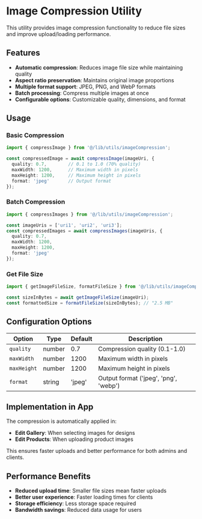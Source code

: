 # Image Compression Utility

This utility provides image compression functionality to reduce file sizes and improve upload/loading performance.

## Features

- **Automatic compression**: Reduces image file size while maintaining quality
- **Aspect ratio preservation**: Maintains original image proportions
- **Multiple format support**: JPEG, PNG, and WebP formats
- **Batch processing**: Compress multiple images at once
- **Configurable options**: Customizable quality, dimensions, and format

## Usage

### Basic Compression

```typescript
import { compressImage } from '@/lib/utils/imageCompression';

const compressedImage = await compressImage(imageUri, {
  quality: 0.7,        // 0.1 to 1.0 (70% quality)
  maxWidth: 1200,      // Maximum width in pixels
  maxHeight: 1200,     // Maximum height in pixels
  format: 'jpeg'       // Output format
});
```

### Batch Compression

```typescript
import { compressImages } from '@/lib/utils/imageCompression';

const imageUris = ['uri1', 'uri2', 'uri3'];
const compressedImages = await compressImages(imageUris, {
  quality: 0.7,
  maxWidth: 1200,
  maxHeight: 1200,
  format: 'jpeg'
});
```

### Get File Size

```typescript
import { getImageFileSize, formatFileSize } from '@/lib/utils/imageCompression';

const sizeInBytes = await getImageFileSize(imageUri);
const formattedSize = formatFileSize(sizeInBytes); // "2.5 MB"
```

## Configuration Options

| Option | Type | Default | Description |
|--------|------|---------|-------------|
| `quality` | number | 0.7 | Compression quality (0.1-1.0) |
| `maxWidth` | number | 1200 | Maximum width in pixels |
| `maxHeight` | number | 1200 | Maximum height in pixels |
| `format` | string | 'jpeg' | Output format ('jpeg', 'png', 'webp') |

## Implementation in App

The compression is automatically applied in:

- **Edit Gallery**: When selecting images for designs
- **Edit Products**: When uploading product images

This ensures faster uploads and better performance for both admins and clients.

## Performance Benefits

- **Reduced upload time**: Smaller file sizes mean faster uploads
- **Better user experience**: Faster loading times for clients
- **Storage efficiency**: Less storage space required
- **Bandwidth savings**: Reduced data usage for users
